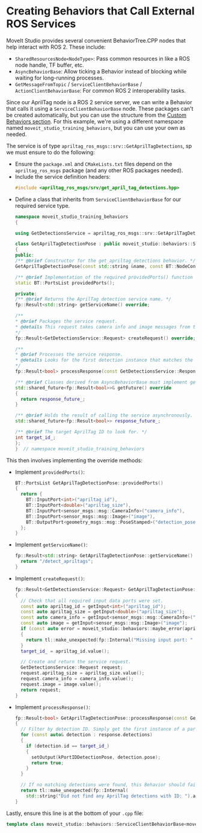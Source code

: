 # Creating Behaviors that Call External ROS Services

MoveIt Studio provides several convenient BehaviorTree.CPP nodes that help interact with ROS 2.
These include:

* `SharedResourcesNode<NodeType>`: Pass common resources in like a ROS node handle, TF buffer, etc.
* `AsyncBehaviorBase`: Allow ticking a Behavior instead of blocking while waiting for long-running processes.
* `GetMessageFromTopic` / `ServiceClientBehaviorBase` / `ActionClientBehaviorBase`: For common ROS 2 interoperability tasks.

Since our AprilTag node is a ROS 2 service server, we can write a Behavior that calls it using a `ServiceClientBehaviorBase` node.
These packages can't be created automatically, but you can use the structure from the [Custom Behaviors section](./04_custom_behaviors.md).
For this example, we're using a different namespace named `moveit_studio_training_behaviors`, but you can use your own as needed.

The service is of type `apriltag_ros_msgs::srv::GetAprilTagDetections`, sp we must ensure to do the following:

- Ensure the `package.xml` and `CMakeLists.txt` files depend on the `apriltag_ros_msgs` package (and any other ROS packages needed).
- Include the service definition headers:
  ```cpp
  #include <apriltag_ros_msgs/srv/get_april_tag_detections.hpp>
  ```
- Define a class that inherits from `ServiceClientBehaviorBase` for our required service type.
  ```cpp
  namespace moveit_studio_training_behaviors
  {

  using GetDetectionsService = apriltag_ros_msgs::srv::GetAprilTagDetections;

  class GetAprilTagDetectionPose : public moveit_studio::behaviors::ServiceClientBehaviorBase<GetDetectionsService>
  {
  public:
  /** @brief Constructor for the get_apriltag_detections behavior. */
  GetAprilTagDetectionPose(const std::string &name, const BT::NodeConfiguration &config, const std::shared_ptr<moveit_studio::behaviors::BehaviorContext> &shared_resources);

  /** @brief Implementation of the required providedPorts() function for this Behavior. */
  static BT::PortsList providedPorts();

  private:
  /** @brief Returns the AprilTag detection service name. */
  fp::Result<std::string> getServiceName() override;

  /** 
  * @brief Packages the service request.
  * @details This request takes camera info and image messages from the blackboard input ports to this Behavior.
  */
  fp::Result<GetDetectionsService::Request> createRequest() override;

  /**
  * @brief Processes the service response.
  * @details Looks for the first detection instance that matches the specified ID, and if available sets its pose to the blackboard output port.
  */
  fp::Result<bool> processResponse(const GetDetectionsService::Response& response) override;

  /** @brief Classes derived from AsyncBehaviorBase must implement getFuture() so that it returns a shared_future class member */
  std::shared_future<fp::Result<bool>>& getFuture() override
  {
    return response_future_;
  }

  /** @brief Holds the result of calling the service asynchronously. */
  std::shared_future<fp::Result<bool>> response_future_;

  /** @brief The target AprilTag ID to look for. */
  int target_id_;
  };
  }  // namespace moveit_studio_training_behaviors
  ```

This then involves implementing the override methods:

- Implement `providedPorts()`:
  ```cpp
  BT::PortsList GetAprilTagDetectionPose::providedPorts()
  {
    return {
      BT::InputPort<int>("apriltag_id"),
      BT::InputPort<double>("apriltag_size"),
      BT::InputPort<sensor_msgs::msg::CameraInfo>("camera_info"),
      BT::InputPort<sensor_msgs::msg::Image>("image"),
      BT::OutputPort<geometry_msgs::msg::PoseStamped>("detection_pose"),
    };
  }
  ```
- Implement `getServiceName()`:
  ```cpp
  fp::Result<std::string> GetAprilTagDetectionPose::getServiceName() {
    return "/detect_apriltags";
  }
  ```
- Implement `createRequest()`:
  ```cpp
  fp::Result<GetDetectionsService::Request> GetAprilTagDetectionPose::createRequest()
  {
    // Check that all required input data ports were set.
    const auto apriltag_id = getInput<int>("apriltag_id");
    const auto apriltag_size = getInput<double>("apriltag_size");
    const auto camera_info = getInput<sensor_msgs::msg::CameraInfo>("camera_info");
    const auto image = getInput<sensor_msgs::msg::Image>("image");
    if (const auto error = moveit_studio::behaviors::maybe_error(apriltag_id, apriltag_size, camera_info, image); error)
    {
      return tl::make_unexpected(fp::Internal("Missing input port: " + error.value()));
    }
    target_id_ = apriltag_id.value();

    // Create and return the service request.
    GetDetectionsService::Request request;
    request.apriltag_size = apriltag_size.value();
    request.camera_info = camera_info.value();
    request.image = image.value();
    return request;
  }
  ```
- Implement `processResponse()`:
  ```cpp
  fp::Result<bool> GetAprilTagDetectionPose::processResponse(const GetDetectionsService::Response &response)
  {
    // Filter by detection ID. Simply get the first instance of a particular ID, if one is found.
    for (const auto& detection : response.detections)
    {
      if (detection.id == target_id_)
      {
        setOutput(kPortIDDetectionPose, detection.pose);
        return true;
      }
    }

    // If no matching detections were found, this Behavior should fail.
    return tl::make_unexpected(fp::Internal(
      std::string("Did not find any AprilTag detections with ID: ").append(std::to_string(target_id_))));
  }
  ```

Lastly, ensure this line is at the bottom of your `.cpp` file:

```cpp
template class moveit_studio::behaviors::ServiceClientBehaviorBase<moveit_studio_training_behaviors::GetDetectionsService>;
```
